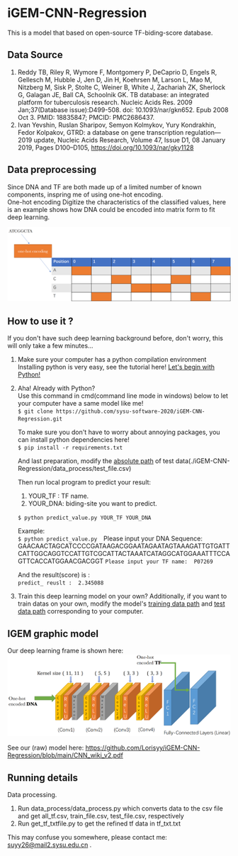 # iGEM-CNN-Regression
This is a model that based on open-source TF-biding-score database.  
## Data Source
1. Reddy TB, Riley R, Wymore F, Montgomery P, DeCaprio D, Engels R, Gellesch M, Hubble J, Jen D, Jin H, Koehrsen M, Larson L, Mao M, Nitzberg M, Sisk P, Stolte C, Weiner B, White J, Zachariah ZK, Sherlock G, Galagan JE, Ball CA, Schoolnik GK. TB database: an integrated platform for tuberculosis research. Nucleic Acids Res. 2009 Jan;37(Database issue):D499-508. doi: 10.1093/nar/gkn652. Epub 2008 Oct 3. PMID: 18835847; PMCID: PMC2686437.  
2. Ivan Yevshin, Ruslan Sharipov, Semyon Kolmykov, Yury Kondrakhin, Fedor Kolpakov, GTRD: a database on gene transcription regulation—2019 update, Nucleic Acids Research, Volume 47, Issue D1, 08 January 2019, Pages D100–D105, https://doi.org/10.1093/nar/gky1128  

## Data preprocessing
Since DNA and TF are both made up of a limited number of known components, inspring me of using one-hot encoding.   
One-hot encoding Digitize the characteristics of the classified values, here is an example shows how DNA could be encoded into matrix form to fit deep learning.  


![DNA-One-hot-encoding](imgs/one-hot.png)

## How to use it ?
If you don't have such deep learning background before, don't worry, this will only take a few minutes...  
1. Make sure your computer has a python compilation environment   
Installing python is very easy, see the tutorial here! [Let's begin with Python!](https://www.python.org/downloads/)   

2. Aha! Already with Python?  
    Use this command in cmd(command line mode in windows) below to let your computer have a same model like me!  
    ` $ git clone https://github.com/sysu-software-2020/iGEM-CNN-Regression.git  ` 

    To make sure you don't have to worry about annoying packages, you can install python dependencies here!  
    ` $ pip install -r requirements.txt `  
    
    And last preparation, modify the [absolute path](https://github.com/sysu-software-2020/iGEM-CNN-Regression/blob/d6b46481d815da40d8aa0989c53be9c0ea865d8d/predict.py#L23) of test data(./iGEM-CNN-Regression/data_process/test_file.csv)  
    
    Then run local program to predict your result:
    1. YOUR_TF : TF name.   
    2. YOUR_DNA: biding-site you want to predict.   

    `$ python predict_value.py YOUR_TF YOUR_DNA`
    
    Example:  
    `$ python predict_value.py 
    `Please input your DNA Sequence: GAACAACTAGCATCCCCGATAAGACGGAATAGAATAGTAAAGATTGTGATTCATTGGCAGGTCCATTGTCGCATTACTAAATCATAGGCATGGAAATTTCCAGTTCACCATGGAACGACGGT
    `Please input your TF name:  P07269`  
    
    And the result(score) is :  
    `predict_ reuslt :  2.345088`  
   
3. Train this deep learning model on your own?
    Additionally, if you want to train datas on your own, modify the model's [training data path](https://github.com/sysu-software-2020/iGEM-CNN-Regression/blob/d6b46481d815da40d8aa0989c53be9c0ea865d8d/train.py#L23) and [test data path](https://github.com/sysu-software-2020/iGEM-CNN-Regression/blob/d6b46481d815da40d8aa0989c53be9c0ea865d8d/train.py#L24) corresponding to your computer.

## IGEM graphic model
Our deep learning frame is shown here:  
![CNN_pic](imgs/CNN.png)  

See our (raw) model here: https://github.com/Lorisyy/iGEM-CNN-Regression/blob/main/CNN_wiki_v2.pdf

## Running details
Data processing.  
1. Run data_process/data_process.py which converts data to the csv file and get all_tf.csv, train_file.csv, test_file.csv, respectively
2. Run get_tf_txtfile.py to get the refined tf data in tf_txt.txt   

This may confuse you somewhere, please contact me: suyy26@mail2.sysu.edu.cn .
